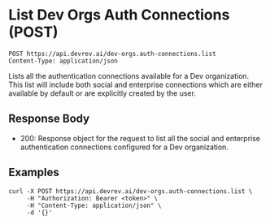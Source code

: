 # List Dev Orgs Auth Connections (POST)

```http
POST https://api.devrev.ai/dev-orgs.auth-connections.list
Content-Type: application/json
```

Lists all the authentication connections available for a Dev
organization. This list will include both social and enterprise
connections which are either available by default or are explicitly
created by the user.




## Response Body

- 200: Response object for the request to list all the social and enterprise
authentication connections configured for a Dev organization.


## Examples

```shell
curl -X POST https://api.devrev.ai/dev-orgs.auth-connections.list \
     -H "Authorization: Bearer <token>" \
     -H "Content-Type: application/json" \
     -d '{}'
```